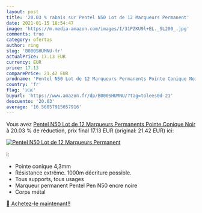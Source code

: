 ```yaml
---
layout: post
title: '20.03 % rabais sur Pentel N50 Lot de 12 Marqueurs Permanent'
date: 2021-01-15 18:54:47
image: 'https://m.media-amazon.com/images/I/31PZKU9l+EL._SL200_.jpg'
comments: true
category: ofertas
author: ring
slug: 'B000SHUMNU-fr'
actualPrice: 17.13 EUR
currency: EUR
price: 17.13
comparePrice: 21.42 EUR
prodname: 'Pentel N50 Lot de 12 Marqueurs Permanents Pointe Conique Noir'
country: 'fr'
flag: '🇫🇷'
buyurl: 'https://www.amazon.fr/dp/B000SHUMNU/?tag=tolees0d-21'
descuento: '20.03'
average: '16.56057915057916'
---
```


Vous avez [Pentel N50 Lot de 12 Marqueurs Permanents Pointe Conique Noir](https://www.amazon.fr/dp/B000SHUMNU/?tag=tolees0d-21)  à  20.03 % de réduction, prix final  17.13 EUR (original: 21.42 EUR) ici:

[![Pentel N50 Lot de 12 Marqueurs Permanent](https://m.media-amazon.com/images/I/31PZKU9l+EL._SL200_.jpg)](https://www.amazon.fr/dp/B000SHUMNU/?tag=tolees0d-21)

ℹ️:

- Pointe conique 4,3mm
- Résistance extrême. 1000m décriture possible.
- Tous supports, tous usages
- Marqueur permanent Pentel Pen N50 encre noire
- Corps métal

[🛒 Achetez-le maintenant!!](https://www.amazon.fr/dp/B000SHUMNU/?tag=tolees0d-21)
